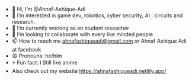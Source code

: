 - 👋 Hi, I’m @Ahnaf-Ashique-Adi
- 👀 I’m interested in game dev, robotics, cyber security, AI , circuits and research.
- 🌱 I’m currently working as an student reseacher
- 💞️ I’m looking to collaborate with every like minded people
- 📫 How to reach me ahnafashiqueadi@gmail.com or Ahnaf Ashique Adi at facebook
- 😄 Pronouns: he/him
- ⚡ Fun fact: I Still like anime
- Also check out my website https://ahnafashiqueadi.netlify.app/

<!---
Ahnaf-Ashique-Adi/Ahnaf-Ashique-Adi is a ✨ special ✨ repository because its `README.md` (this file) appears on your GitHub profile.
You can click the Preview link to take a look at your changes.
--->
